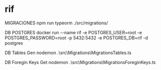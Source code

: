 # rif

MIGRACIONES
npm run typeorm ./src/migrations/<MIGRACION>   



DB POSTGRES
docker run --name rif -e POSTGRES_USER=root -e POSTGRES_PASSWORD=root -p 5432:5432 -e POSTGRES_DB=rif -d postgres


DB Tables Gen
nodemon .\src\Migrations\MigrationsTables.ts

DB Foregin Keys Get
nodemon .\src\Migrations\MigrationsForeginKeys.ts